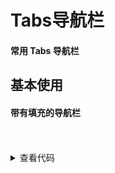 # Tabs导航栏
 
#### 常用 Tabs 导航栏
 
## 基本使用
 
#### 带有填充的导航栏
<br/>
<Tabs-SupplierType></Tabs-SupplierType>
<br/>
<details>

```vue
<template>
  <div class="test">
    <div style="width: 600px">
      <SupplierType
        :typeList="typeList"
        v-model:activeValue="activeValue"
        @changeClick="changeClick"
      ></SupplierType>
    </div>
  </div>
</template>
<script setup>
import { ref } from "vue";
const typeList = [
  { name: "选项1", value: 1 },
  { name: "选项2", value: 2 },
  { name: "选项3", value: 3 },
];
const activeValue = ref(0);
const changeClick = (event, item, index) => {
  console.log(event, item, index);
};
</script>

```
<summary>查看代码</summary>
</details>
<br/>